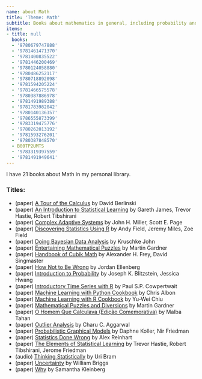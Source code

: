 ```yaml
---
name: about Math
title: 'Theme: Math'
subtitle: Books about mathematics in general, including probability and statistics
items:
- title: null
  books:
  - '9780679747888'
  - '9781461471370'
  - '9781400835522'
  - '9781446200469'
  - '9780124058880'
  - '9780486252117'
  - '9780718892098'
  - '9781594205224'
  - '9781466575578'
  - '9780387886978'
  - '9781491989388'
  - '9781783982042'
  - '9780140136357'
  - '9786555873399'
  - '9783319475776'
  - '9780262013192'
  - '9781593276201'
  - '9780387848570'
  - B00TP2UMTS
  - '9783319397559'
  - '9781491949641'
---
```

I have 21 books about Math in my personal library.

### Titles:
- (paper) [A Tour of the Calculus](/books/info/9780679747888) by David Berlinski
- (paper) [An Introduction to Statistical Learning](/books/info/9781461471370) by Gareth James, Trevor Hastie, Robert Tibshirani
- (paper) [Complex Adaptive Systems](/books/info/9781400835522) by John H. Miller, Scott E. Page
- (paper) [Discovering Statistics Using R](/books/info/9781446200469) by Andy Field, Jeremy Miles, Zoe Field
- (paper) [Doing Bayesian Data Analysis](/books/info/9780124058880) by Kruschke John
- (paper) [Entertaining Mathematical Puzzles](/books/info/9780486252117) by Martin Gardner
- (paper) [Handbook of Cubik Math](/books/info/9780718892098) by Alexander H. Frey, David Singmaster
- (paper) [How Not to Be Wrong](/books/info/9781594205224) by Jordan Ellenberg
- (paper) [Introduction to Probability](/books/info/9781466575578) by Joseph K. Blitzstein, Jessica Hwang
- (paper) [Introductory Time Series with R](/books/info/9780387886978) by Paul S.P. Cowpertwait
- (paper) [Machine Learning with Python Cookbook](/books/info/9781491989388) by Chris Albon
- (paper) [Machine Learning with R Cookbook](/books/info/9781783982042) by Yu-Wei Chiu
- (paper) [Mathematical Puzzles and Diversions](/books/info/9780140136357) by Martin Gardner
- (paper) [O Homem Que Calculava (Edição Comemorativa)](/books/info/9786555873399) by Malba Tahan
- (paper) [Outlier Analysis](/books/info/9783319475776) by Charu C. Aggarwal
- (paper) [Probabilistic Graphical Models](/books/info/9780262013192) by Daphne Koller, Nir Friedman
- (paper) [Statistics Done Wrong](/books/info/9781593276201) by Alex Reinhart
- (paper) [The Elements of Statistical Learning](/books/info/9780387848570) by Trevor Hastie, Robert Tibshirani, Jerome Friedman
- (audio) [Thinking Statistically](/books/info/B00TP2UMTS) by Uri Bram
- (paper) [Uncertainty](/books/info/9783319397559) by William Briggs
- (paper) [Why](/books/info/9781491949641) by Samantha Kleinberg

